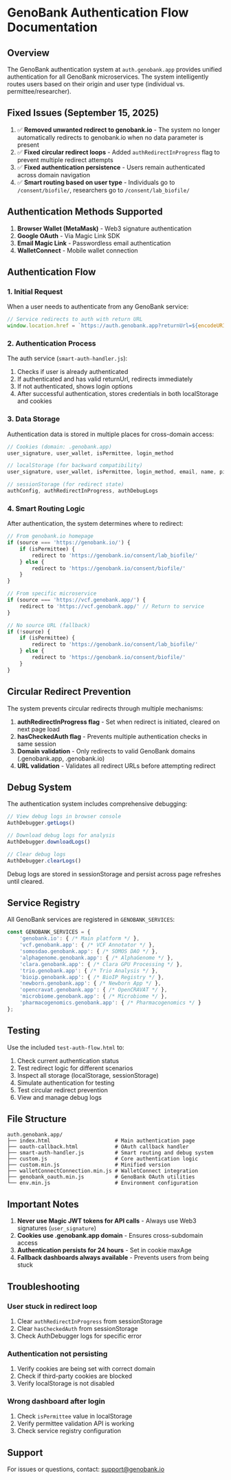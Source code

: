 # GenoBank Authentication Flow Documentation

## Overview
The GenoBank authentication system at `auth.genobank.app` provides unified authentication for all GenoBank microservices. The system intelligently routes users based on their origin and user type (individual vs. permittee/researcher).

## Fixed Issues (September 15, 2025)
1. ✅ **Removed unwanted redirect to genobank.io** - The system no longer automatically redirects to genobank.io when no data parameter is present
2. ✅ **Fixed circular redirect loops** - Added `authRedirectInProgress` flag to prevent multiple redirect attempts
3. ✅ **Fixed authentication persistence** - Users remain authenticated across domain navigation
4. ✅ **Smart routing based on user type** - Individuals go to `/consent/biofile/`, researchers go to `/consent/lab_biofile/`

## Authentication Methods Supported
1. **Browser Wallet (MetaMask)** - Web3 signature authentication
2. **Google OAuth** - Via Magic Link SDK
3. **Email Magic Link** - Passwordless email authentication
4. **WalletConnect** - Mobile wallet connection

## Authentication Flow

### 1. Initial Request
When a user needs to authenticate from any GenoBank service:
```javascript
// Service redirects to auth with return URL
window.location.href = `https://auth.genobank.app?returnUrl=${encodeURIComponent(window.location.href)}`;
```

### 2. Authentication Process
The auth service (`smart-auth-handler.js`):
1. Checks if user is already authenticated
2. If authenticated and has valid returnUrl, redirects immediately
3. If not authenticated, shows login options
4. After successful authentication, stores credentials in both localStorage and cookies

### 3. Data Storage
Authentication data is stored in multiple places for cross-domain access:
```javascript
// Cookies (domain: .genobank.app)
user_signature, user_wallet, isPermittee, login_method

// localStorage (for backward compatibility)
user_signature, user_wallet, isPermittee, login_method, email, name, picture

// sessionStorage (for redirect state)
authConfig, authRedirectInProgress, authDebugLogs
```

### 4. Smart Routing Logic
After authentication, the system determines where to redirect:

```javascript
// From genobank.io homepage
if (source === 'https://genobank.io/') {
    if (isPermittee) {
        redirect to 'https://genobank.io/consent/lab_biofile/'
    } else {
        redirect to 'https://genobank.io/consent/biofile/'
    }
}

// From specific microservice
if (source === 'https://vcf.genobank.app/') {
    redirect to 'https://vcf.genobank.app/' // Return to service
}

// No source URL (fallback)
if (!source) {
    if (isPermittee) {
        redirect to 'https://genobank.io/consent/lab_biofile/'
    } else {
        redirect to 'https://genobank.io/consent/biofile/'
    }
}
```

## Circular Redirect Prevention
The system prevents circular redirects through multiple mechanisms:

1. **authRedirectInProgress flag** - Set when redirect is initiated, cleared on next page load
2. **hasCheckedAuth flag** - Prevents multiple authentication checks in same session
3. **Domain validation** - Only redirects to valid GenoBank domains (.genobank.app, .genobank.io)
4. **URL validation** - Validates all redirect URLs before attempting redirect

## Debug System
The authentication system includes comprehensive debugging:

```javascript
// View debug logs in browser console
AuthDebugger.getLogs()

// Download debug logs for analysis
AuthDebugger.downloadLogs()

// Clear debug logs
AuthDebugger.clearLogs()
```

Debug logs are stored in sessionStorage and persist across page refreshes until cleared.

## Service Registry
All GenoBank services are registered in `GENOBANK_SERVICES`:

```javascript
const GENOBANK_SERVICES = {
    'genobank.io': { /* Main platform */ },
    'vcf.genobank.app': { /* VCF Annotator */ },
    'somosdao.genobank.app': { /* SOMOS DAO */ },
    'alphagenome.genobank.app': { /* AlphaGenome */ },
    'clara.genobank.app': { /* Clara GPU Processing */ },
    'trio.genobank.app': { /* Trio Analysis */ },
    'bioip.genobank.app': { /* BioIP Registry */ },
    'newborn.genobank.app': { /* Newborn App */ },
    'opencravat.genobank.app': { /* OpenCRAVAT */ },
    'microbiome.genobank.app': { /* Microbiome */ },
    'pharmacogenomics.genobank.app': { /* Pharmacogenomics */ }
};
```

## Testing
Use the included `test-auth-flow.html` to:
1. Check current authentication status
2. Test redirect logic for different scenarios
3. Inspect all storage (localStorage, sessionStorage)
4. Simulate authentication for testing
5. Test circular redirect prevention
6. View and manage debug logs

## File Structure
```
auth.genobank.app/
├── index.html                     # Main authentication page
├── oauth-callback.html            # OAuth callback handler
├── smart-auth-handler.js          # Smart routing and debug system
├── custom.js                      # Core authentication logic
├── custom.min.js                  # Minified version
├── walletConnectConnection.min.js # WalletConnect integration
├── genobank_oauth.min.js          # GenoBank OAuth utilities
└── env.min.js                     # Environment configuration
```

## Important Notes
1. **Never use Magic JWT tokens for API calls** - Always use Web3 signatures (`user_signature`)
2. **Cookies use .genobank.app domain** - Ensures cross-subdomain access
3. **Authentication persists for 24 hours** - Set in cookie maxAge
4. **Fallback dashboards always available** - Prevents users from being stuck

## Troubleshooting

### User stuck in redirect loop
1. Clear `authRedirectInProgress` from sessionStorage
2. Clear `hasCheckedAuth` from sessionStorage
3. Check AuthDebugger logs for specific error

### Authentication not persisting
1. Verify cookies are being set with correct domain
2. Check if third-party cookies are blocked
3. Verify localStorage is not disabled

### Wrong dashboard after login
1. Check `isPermittee` value in localStorage
2. Verify permittee validation API is working
3. Check service registry configuration

## Support
For issues or questions, contact: support@genobank.io